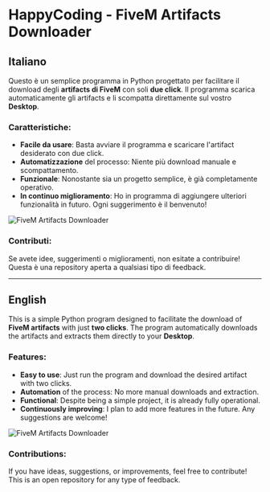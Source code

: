 # HappyCoding - FiveM Artifacts Downloader

## Italiano
Questo è un semplice programma in Python progettato per facilitare il download degli **artifacts di FiveM** con soli **due click**. Il programma scarica automaticamente gli artifacts e li scompatta direttamente sul vostro **Desktop**. 

### Caratteristiche:
- **Facile da usare**: Basta avviare il programma e scaricare l'artifact desiderato con due click.
- **Automatizzazione** del processo: Niente più download manuale e scompattamento.
- **Funzionale**: Nonostante sia un progetto semplice, è già completamente operativo.
- **In continuo miglioramento**: Ho in programma di aggiungere ulteriori funzionalità in futuro. Ogni suggerimento è il benvenuto!

![FiveM Artifacts Downloader](https://r2.fivemanage.com/pub/0efq1p3skw10.png)

### Contributi:
Se avete idee, suggerimenti o miglioramenti, non esitate a contribuire! Questa è una repository aperta a qualsiasi tipo di feedback.

---

## English
This is a simple Python program designed to facilitate the download of **FiveM artifacts** with just **two clicks**. The program automatically downloads the artifacts and extracts them directly to your **Desktop**.

### Features:
- **Easy to use**: Just run the program and download the desired artifact with two clicks.
- **Automation** of the process: No more manual downloads and extraction.
- **Functional**: Despite being a simple project, it is already fully operational.
- **Continuously improving**: I plan to add more features in the future. Any suggestions are welcome!

![FiveM Artifacts Downloader](https://r2.fivemanage.com/pub/0efq1p3skw10.png)

### Contributions:
If you have ideas, suggestions, or improvements, feel free to contribute! This is an open repository for any type of feedback.
